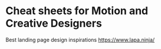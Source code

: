 # Cheat sheets for Motion and Creative Designers

Best landing page design inspirations
https://www.lapa.ninja/
